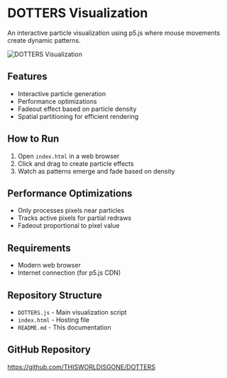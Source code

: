 # DOTTERS Visualization

An interactive particle visualization using p5.js where mouse movements create dynamic patterns.

![DOTTERS Visualization](https://github.com/THISWORLDISGONE/DOTTERS/raw/main/screenshot.gif)

## Features
- Interactive particle generation
- Performance optimizations
- Fadeout effect based on particle density
- Spatial partitioning for efficient rendering

## How to Run
1. Open `index.html` in a web browser
2. Click and drag to create particle effects
3. Watch as patterns emerge and fade based on density

## Performance Optimizations
- Only processes pixels near particles
- Tracks active pixels for partial redraws
- Fadeout proportional to pixel value

## Requirements
- Modern web browser
- Internet connection (for p5.js CDN)

## Repository Structure
- `DOTTERS.js` - Main visualization script
- `index.html` - Hosting file
- `README.md` - This documentation

## GitHub Repository
https://github.com/THISWORLDISGONE/DOTTERS